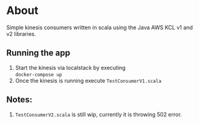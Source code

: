 # About

Simple kinesis consumers written in scala using the Java AWS KCL v1 and v2 libraries.

## Running the app

1. Start the kinesis via localstack by executing  
  `docker-compose up`
2. Once the kinesis is running execute `TestConsumerV1.scala`

## Notes:

1. `TestConsumerV2.scala` is still wip, currently it is throwing 502 error.
